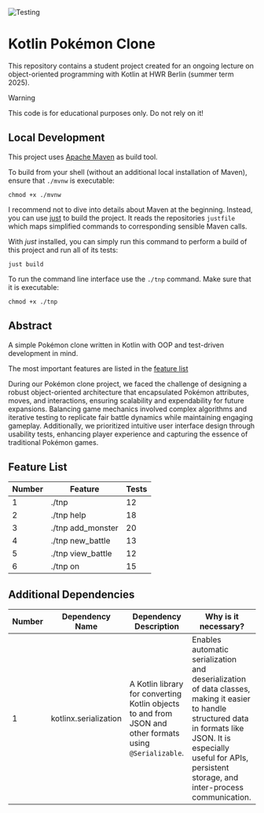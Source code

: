 ![Testing](https://github.com/ziblic/hwr-oop-project-gruppe-3/actions/workflows/test.yml/badge.svg?branch=main)

# Kotlin Pokémon Clone

This repository contains a student project created for an ongoing lecture on object-oriented
programming with Kotlin at HWR Berlin (summer term 2025).

> [!WARNING]
> This code is for educational purposes only. Do not rely on it!

## Local Development

This project uses [Apache Maven](https://maven.apache.org/) as build tool.

To build from your shell (without an additional local installation of Maven), ensure that `./mvnw`
is executable:

```
chmod +x ./mvnw
```

I recommend not to dive into details about Maven at the beginning.
Instead, you can use [just](https://github.com/casey/just) to build the project.
It reads the repositories `justfile` which maps simplified commands to corresponding sensible Maven
calls.

With _just_ installed, you can simply run this command to perform a build of this project and run
all of its tests:

```
just build
```

To run the command line interface use the `./tnp` command. Make sure that it is executable:

```
chmod +x ./tnp
```

## Abstract

A simple Pokémon clone written in Kotlin with OOP and test-driven development in mind.

The most important features are listed in the [feature list](#feature-list)

During our Pokémon clone project, we faced the challenge of designing a robust object-oriented architecture that encapsulated Pokémon attributes, moves, and interactions, ensuring scalability and expendability for future expansions.
Balancing game mechanics involved complex algorithms and iterative testing to replicate fair battle dynamics while maintaining engaging gameplay.
Additionally, we prioritized intuitive user interface design through usability tests, enhancing player experience and capturing the essence of traditional Pokémon games.


## Feature List

| Number |      Feature     | Tests |
|--------|------------------|-------|
| 1      | ./tnp            | 12    |
| 2      | ./tnp help       | 18    |
| 3      | ./tnp add_monster| 20    |
| 4      | ./tnp new_battle | 13    |
| 5      | ./tnp view_battle| 12    |
| 6      | ./tnp on         | 15    |

## Additional Dependencies

| Number | Dependency Name       | Dependency Description                                                                                   | Why is it necessary?                                                                                                                                                                                                         |
| ------ | --------------------- | -------------------------------------------------------------------------------------------------------- | ---------------------------------------------------------------------------------------------------------------------------------------------------------------------------------------------------------------------------- |
| 1      | kotlinx.serialization | A Kotlin library for converting Kotlin objects to and from JSON and other formats using `@Serializable`. | Enables automatic serialization and deserialization of data classes, making it easier to handle structured data in formats like JSON. It is especially useful for APIs, persistent storage, and inter-process communication. |

